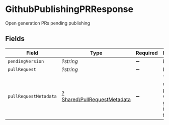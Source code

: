 # GithubPublishingPRResponse

Open generation PRs pending publishing


## Fields

| Field                                                                     | Type                                                                      | Required                                                                  | Description                                                               |
| ------------------------------------------------------------------------- | ------------------------------------------------------------------------- | ------------------------------------------------------------------------- | ------------------------------------------------------------------------- |
| `pendingVersion`                                                          | *?string*                                                                 | :heavy_minus_sign:                                                        | N/A                                                                       |
| `pullRequest`                                                             | *?string*                                                                 | :heavy_minus_sign:                                                        | N/A                                                                       |
| `pullRequestMetadata`                                                     | [?Shared\PullRequestMetadata](../../Models/Shared/PullRequestMetadata.md) | :heavy_minus_sign:                                                        | This can only be populated when the github app is installed for a repo    |
